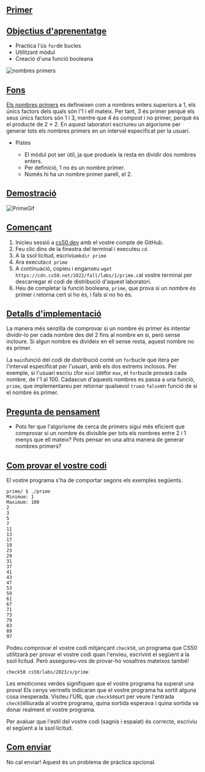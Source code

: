 ## [Primer](https://cs50.harvard.edu/x/2023/problems/1/prime/#prime)

## [Objectius d'aprenentatge](https://cs50.harvard.edu/x/2023/problems/1/prime/#learning-goals)

-   Practica l'ús `for`de bucles
-   Utilitzant mòdul
-   Creació d'una funció booleana

![nombres primers](https://cs50.harvard.edu/x/2023/problems/1/prime/prime-numbers.jpg)

## [Fons](https://cs50.harvard.edu/x/2023/problems/1/prime/#background)

[Els nombres primers](https://en.wikipedia.org/wiki/Prime_number) es defineixen com a nombres enters superiors a 1, els únics factors dels quals són l'1 i ell mateix. Per tant, 3 és primer perquè els seus únics factors són 1 i 3, mentre que 4 és compost i no primer, perquè és el producte de 2 × 2. En aquest laboratori escriureu un algorisme per generar tots els nombres primers en un interval especificat per la usuari.

-   Pistes
    
    -   El mòdul pot ser útil, ja que produeix la resta en dividir dos nombres enters.
    -   Per definició, 1 no és un nombre primer.
    -   Només hi ha un nombre primer parell, el 2.
    

## [Demostració](https://cs50.harvard.edu/x/2023/problems/1/prime/#demo)

![PrimeGif](https://cs50.harvard.edu/x/2023/problems/1/prime/primeDemo.gif)

## [Començant](https://cs50.harvard.edu/x/2023/problems/1/prime/#getting-started)

1.  Inicieu sessió a [cs50.dev](https://cs50.dev/) amb el vostre compte de GitHub.
2.  Feu clic dins de la finestra del terminal i executeu `cd`.
3.  A la `$`sol·licitud, escriviu`mkdir prime`
4.  Ara executa`cd prime`
5.  A continuació, copieu i enganxeu `wget https://cdn.cs50.net/2022/fall/labs/1/prime.c`al vostre terminal per descarregar el codi de distribució d'aquest laboratori.
6.  Heu de completar la funció booleana, `prime`, que prova si un nombre és primer i retorna cert si ho és, i fals si no ho és.

## [Detalls d'implementació](https://cs50.harvard.edu/x/2023/problems/1/prime/#implementation-details)

La manera més senzilla de comprovar si un nombre és primer és intentar dividir-lo per cada nombre des del 2 fins al nombre en si, però sense incloure. Si algun nombre es divideix en ell sense resta, aquest nombre no és primer.

La `main`funció del codi de distribució conté un `for`bucle que itera per l'interval especificat per l'usuari, amb els dos extrems inclosos. Per exemple, si l'usuari escriu `1`for `min`i `100`for `max`, el `for`bucle provarà cada nombre, de l'1 al 100. Cadascun d'aquests nombres es passa a una funció, `prime`, que implementareu per retornar qualsevol `true`o `false`en funció de si el nombre és primer.

## [Pregunta de pensament](https://cs50.harvard.edu/x/2023/problems/1/prime/#thought-question)

-   Pots fer que l'algorisme de cerca de primers sigui més eficient que comprovar si un nombre és divisible per tots els nombres entre 2 i 1 menys que ell mateix? Pots pensar en una altra manera de generar nombres primers?

## [Com provar el vostre codi](https://cs50.harvard.edu/x/2023/problems/1/prime/#how-to-test-your-code)

El vostre programa s'ha de comportar segons els exemples següents.

```
prime/ $ ./prime
Minimum: 1
Maximum: 100
2
3
5
7
11
13
17
19
23
29
31
37
41
43
47
53
59
61
67
71
73
79
83
89
97
```

Podeu comprovar el vostre codi mitjançant `check50`, un programa que CS50 utilitzarà per provar el vostre codi quan l'envieu, escrivint el següent a la `$`sol·licitud. Però assegureu-vos de provar-ho vosaltres mateixos també!

```
check50 cs50/labs/2023/x/prime
```

Les emoticones verdes signifiquen que el vostre programa ha superat una prova! Els cenys vermells indicaran que el vostre programa ha sortit alguna cosa inesperada. Visiteu l'URL que `check50`surt per veure l'entrada `check50`lliurada al vostre programa, quina sortida esperava i quina sortida va donar realment el vostre programa.

Per avaluar que l'estil del vostre codi (sagnis i espaiat) és correcte, escriviu el següent a la `$`sol·licitud.

## [Com enviar](https://cs50.harvard.edu/x/2023/problems/1/prime/#how-to-submit)

No cal enviar! Aquest és un problema de pràctica opcional.